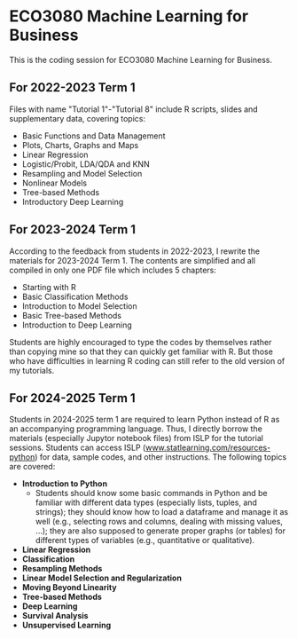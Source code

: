 # ECO3080 Machine Learning for Business
This is the coding session for ECO3080 Machine Learning for Business.
## For 2022-2023 Term 1
Files with name "Tutorial 1"-"Tutorial 8" include R scripts, slides and supplementary data, covering topics:
* Basic Functions and Data Management 
* Plots, Charts, Graphs and Maps
* Linear Regression
* Logistic/Probit, LDA/QDA and KNN 
* Resampling and Model Selection
* Nonlinear Models
* Tree-based Methods
* Introductory Deep Learning

## For 2023-2024 Term 1
According to the feedback from students in 2022-2023, I rewrite the materials for 2023-2024 Term 1. The contents are simplified and all compiled in only one PDF file which includes 5 chapters:
* Starting with R
* Basic Classification Methods
* Introduction to Model Selection
* Basic Tree-based Methods
* Introduction to Deep Learning

Students are highly encouraged to type the codes by themselves rather than copying mine so that they can quickly get familiar with R. But those who have difficulties in learning R coding can still refer to the old version of my tutorials. 

## For 2024-2025 Term 1
Students in 2024-2025 term 1 are required to learn Python instead of R as an accompanying programming language. Thus, I directly borrow the materials (especially Jupytor notebook files) from ISLP for the tutorial sessions. Students can access ISLP (www.statlearning.com/resources-python) for data, sample codes, and other instructions. The following topics are covered:
* **Introduction to Python**
  * Students should know some basic commands in Python and be familiar with different data types (especially lists, tuples, and strings); they should know how to load a dataframe and manage it as well (e.g., selecting rows and columns, dealing with missing values, ...); they are also supposed to generate proper graphs (or tables) for different types of variables (e.g., quantitative or qualitative).
* **Linear Regression**
* **Classification**
* **Resampling Methods**
* **Linear Model Selection and Regularization**
* **Moving Beyond Linearity**
* **Tree-based Methods**
* **Deep Learning**
* **Survival Analysis**
* **Unsupervised Learning**
